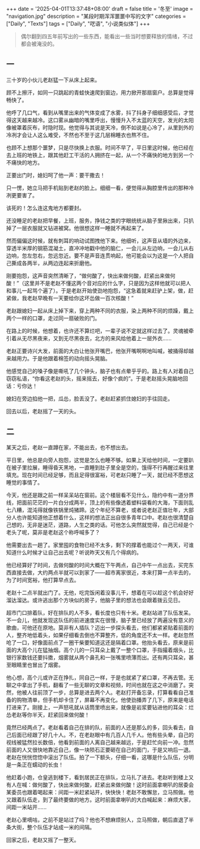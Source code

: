 +++
date = '2025-04-01T13:37:48+08:00'
draft = false
title = '冬至'
image = "navigation.jpg"
description = "某段时期浑浑噩噩中写的文字"
categories = ["Daily", "Texts"]
tags = ["Daily", "呓语", "小说类似体"]
+++

> 偶尔翻到四五年前写出的一些东西，能看出一些当时想要释放的情绪，不过都会被淹没的。

## 一

三十岁的小伙儿老赵猛一下从床上起来。

顾不上擦汗，如同一只跳起的青蛙快速爬到窗边，用力掀开那扇窗户。总算是觉得畅快了。

他呼了几口气，看到从嘴里出来的气体变成了水雾，抖了抖身子细细感受后，才觉得这天越来越冷。这口雾从幽暗的嘴里呼出，慢慢升入不太蓝的天空，发光的太阳像被罩着灰布，时隐时现。他觉得与其说是天冷，倒不如说是心冷了，从里到外的冷冽才会让人这么难受，不然也不至于这几层棉睡衣也熬不住。

也顾不上想那个噩梦，只是尽快换上衣服。时间不早了，平日里这时候，他已经在去上班的地铁上，跟其他赶工干活的人拥挤在一起，从一个不痛快的地方到另一个不痛快的地方。

正要出门时，媳妇呵了他一声：要干撒去！

只一愣，她立马把手机贴到老赵的脸上。细细一看，便觉得从胸腔里传出的那种冷冽更要害了。

该死的！怎么连这鬼地方都要封。

还没睡足的老赵把早餐，上班，服务，挣钱之类的字眼统统从脑子里揪出来，只扒掉了一层衣服就又钻进被窝。他很想这样一睡就不再起来了。

然而偏偏这时候，就有刺耳的响动试图拽他下来。他细听，这声音从墙的外边来，穿透半米厚的钢筋混凝土，直冲冲地戳中他的脑仁，一会儿从左边响，一会儿从右边响，忽左忽右，忽远忽近。要不是声音连贯响起，他可能会以为这是一个人把自己撕成各两半，从两边连起来折磨他。

刚要抱怨，这声音突然清晰了，“做何酸了，快出来做何酸，赶紧出来做何酸！”（这里并不是老赵不懂这两个音对应的什么字，只是因为这样他就可以把人和事儿一起骂个遍了）。于是老赵开始使劲地抱怨，“这急着就来赶驴上架，做，赶紧做，我老赵早晚有一天要给你这坏怂做一百次核酸！”

老赵跟媳妇一起从床上掉下来，穿上两种不同的衣服，染上两种不同的烦躁，戴上两个一样的口罩，走过同一扇破败的门。

在路上的时候，他想着，也许还不算烂吧，一辈子说不定就这样过去了。灵魂被牵引着从无尽黑夜来，又到无尽黑夜去，北方的来风给他着上一层外衣......

老赵正要诗兴大发，前面的大白让他张开嘴巴，他张开嘴啊啊地叫喊，被捅得却越来越用力。于是他跟着棉签的动向摇头晃脑。

他感觉自己的嗓子像是嘶吼了几个钟头，脑子也有点晕乎乎的。路上有人对着自己窃窃私语，“你看这老赵的头，摇来摇去，好像个疯的”。于是老赵摇头晃脑地回话：亏你达！

媳妇在旁边掐他一把，瓜怂，脸丢没了。老赵赶紧抓住媳妇的手往回走。

回去以后，老赵摇了一天的头。


## 二 

某天之后，老赵一直蹲在家，不能出去，也不想出去。 

平日里，他总是向旁人抱怨，这觉是怎么也睡不够。如果上天给他时间，一定要趴在被子里拉展，睡得昏天黑地，一直睡到肚子里全是空的，饿得不行再醒过来往里填充。现在时间已经足够，而且足得很富裕，可老赵只睡了一天，就已经不愿想这睡觉的事情了。 

今天，他还是跟之前一样呆呆站在窗前。这个楼层看不见什么，隐约中有一道分界线，把面前茫茫的一片白分成两半，顶上的有些像透着塑料袋看的大海，下面则乱七八糟，混沌得就像铁锅里炖猪蹄。这个年纪不算老，或者说老赵正值壮年，大部分人也许能知道他正想着什么，这样的想法正出自很多青年口中。老赵也很清楚自己想的，无非是迷茫，道路，人生之类的话。可他怎么突然就觉得，自己已经是个老头了呢，莫非是老赵这个称呼喊多了？ 

他需要出去一趟了。家里囤的食物已经不太多，剩下的撑着也能过个一两天，可谁知道什么时候才让自己出去呢？听说昨天又有几个得病的。 

他已经算好了时间，去做何酸的时间大概在下午两点，自己中午一点出去，买完东西直接去做，大约两点半就可以到家了——超市离家很近，本来打算一点半去的，为了时间宽裕，他打算早点去。 

老赵十二点半就出门了。无他，吃完饭闲着没事儿干，想着在可以趁这个机会好好溜达溜达。或许逃出那个方块似的房子，他脑子里的想法也会跟着拨云见日。 

超市门口排着队，好在排队的人不多，看长度也只有十米。老赵站进了队伍发呆。不一会儿，他就发现这队伍的前进速度实在很慢，脑子里已经放了两遍没有意义的歌曲，可他还在原地。莫非有人插队？迈出一步探头看去，他们都紧紧贴着前面的人，整齐地低着头，如果仔细看去倒也不算整齐，低的角度还不太一样。老赵忽然呛了一口，好像面前点了一圈干柴要知道这还是隔着口罩。他抬头看去，原来是前面的大高个儿在猛抽烟。高个儿的一只耳朵上戴了一整个口罩，手指撮着烟头，比银行家数钱还要抖擞，烟雾就从两个鼻孔和一张嘴里喷薄而出。还有两只耳朵，甚至眼睛里也冒出了烟雾。 

他心想，高个儿或许正在挣扎，同自己一样，于是也就紧了紧口罩，不再去管。无聊之中拿出了手机，翻看了一些无聊的文章和视频，时间也就在这之中消磨了。突然，他被人往前顶了一步，总算是进去两个人。老赵打开备忘录，打算看看自己准备的购物清单，但手机却卡住了，屏幕不再变化。他使劲播弄了几下，原来是电话打进来了。刚接上，一声怒吼就从话筒里喷出来，就像是岩浆要钻进他的耳朵：烂怂老赵等你半天，赶紧回来做何酸！ 

竟然已经两点了。老赵看着自己在排的队，前面的人还是那么的多，回头看去，自己后面已经跟了好几十人。不，在老赵眼中有几百人几千人。他有些头晕，自己的视线被猛然拉长数倍，他看到前面的人离自己越来越远，于是赶忙向前一冲。忽然前面的人又很快地靠近自己，像一块陨石正要砸在自己的面门，于是又响后一退。老赵在恍恍惚惚中滚出了队伍。拍了一下额头，仔细一看，这哪是什么队伍，分明是一条正在蠕动的长虫！ 

他赶着小跑，仓皇逃到楼下，看到居民正在排队，立马扎了进去。老赵听到楼上又有人在喊：做何酸了，快出来做何酸，赶紧出来做何酸！这时前面拿喇叭的居委会某委员也跟着喝起来：间距一米赶紧站开，快快快！老赵不敢懈怠，立马照做。他又跟着队伍走，到了最终要做的地方。这时前面拿喇叭的大白喊起来：麻烦大家，间距一米站开...... 

老赵心里嘀咕，之前不是站过了吗？他也不想麻烦别人，立马照做，朝后直退了半条大街，整个队伍才站成一米的间隔。 

回家之后，老赵又摇了一整天。

